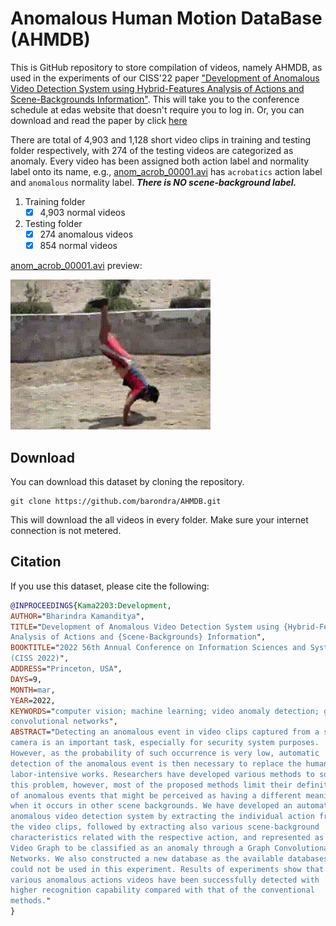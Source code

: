 # Anomalous Human Motion DataBase (AHMDB)

This is GitHub repository to store compilation of videos, namely AHMDB, as used in the experiments of our CISS'22 paper ["Development of Anomalous Video Detection System using Hybrid-Features Analysis of Actions and Scene-Backgrounds Information"](https://www.edas.info/ap/ciss2022/program.html#S1569602526). This will take you to the conference schedule at edas website that doesn't require you to log in. Or, you can download and read the paper by click [here](https://www.edas.info/ap/ciss2022/papers/1570780008.pdf?title=PDF+file)

There are total of 4,903 and 1,128 short video clips in training and testing folder respectively, with 274 of the testing videos are categorized as anomaly. Every video has been assigned both action label and normality label onto its name, e.g., [anom_acrob_00001.avi](/Testing/anom_acrob_00001.avi?raw=true) has `acrobatics` action label and `anomalous` normality label. ***There is NO scene-background label.***

1. Training folder
   - [x] 4,903 normal videos
2. Testing folder
   - [x] 274 anomalous videos
   - [x] 854 normal videos

[anom_acrob_00001.avi](/Testing/anom_acrob_00001.avi?raw=true) preview:

![anom_acrob_00001 gif preview](https://github.com/barondra/AHMDB/blob/main/Testing_anom_acrob_00001.gif) 



## Download

You can download this dataset by cloning the repository.
```git
git clone https://github.com/barondra/AHMDB.git
```
This will download the all videos in every folder. Make sure your internet connection is not metered.

## Citation

If you use this dataset, please cite the following:

```bibtex
@INPROCEEDINGS{Kama2203:Development,
AUTHOR="Bharindra Kamanditya",
TITLE="Development of Anomalous Video Detection System using {Hybrid-Features}
Analysis of Actions and {Scene-Backgrounds} Information",
BOOKTITLE="2022 56th Annual Conference on Information Sciences and Systems (CISS)
(CISS 2022)",
ADDRESS="Princeton, USA",
DAYS=9,
MONTH=mar,
YEAR=2022,
KEYWORDS="computer vision; machine learning; video anomaly detection; graph
convolutional networks",
ABSTRACT="Detecting an anomalous event in video clips captured from a surveillance
camera is an important task, especially for security system purposes.
However, as the probability of such occurrence is very low, automatic
detection of the anomalous event is then necessary to replace the human
labor-intensive works. Researchers have developed various methods to solve
this problem, however, most of the proposed methods limit their definitions
of anomalous events that might be perceived as having a different meaning
when it occurs in other scene backgrounds. We have developed an automatic
anomalous video detection system by extracting the individual action from
the video clips, followed by extracting also various scene-background
characteristics related with the respective action, and represented as a
Video Graph to be classified as an anomaly through a Graph Convolutional
Networks. We also constructed a new database as the available databases
could not be used in this experiment. Results of experiments show that the
various anomalous actions videos have been successfully detected with
higher recognition capability compared with that of the conventional
methods."
}
```
